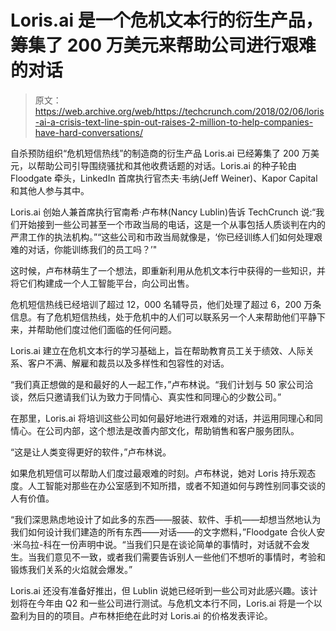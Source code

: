 # Loris.ai 是一个危机文本行的衍生产品，筹集了 200 万美元来帮助公司进行艰难的对话

> 原文：<https://web.archive.org/web/https://techcrunch.com/2018/02/06/loris-ai-a-crisis-text-line-spin-out-raises-2-million-to-help-companies-have-hard-conversations/>

自杀预防组织“危机短信热线”的制造商的衍生产品 Loris.ai 已经筹集了 200 万美元，以帮助公司引导围绕骚扰和其他收费话题的对话。Loris.ai 的种子轮由 Floodgate 牵头，LinkedIn 首席执行官杰夫·韦纳(Jeff Weiner)、Kapor Capital 和其他人参与其中。

Loris.ai 创始人兼首席执行官南希·卢布林(Nancy Lublin)告诉 TechCrunch 说:“我们开始接到一些公司甚至一个市政当局的电话，这是一个从事包括人质谈判在内的严肃工作的执法机构。”“这些公司和市政当局就像是，‘你已经训练人们如何处理艰难的对话，你能训练我们的员工吗？’"

这时候，卢布林萌生了一个想法，即重新利用从危机文本行中获得的一些知识，并将它们构建成一个人工智能平台，向公司出售。

危机短信热线已经培训了超过 12，000 名辅导员，他们处理了超过 6，200 万条信息。有了危机短信热线，处于危机中的人们可以联系另一个人来帮助他们平静下来，并帮助他们度过他们面临的任何问题。

Loris.ai 建立在危机文本行的学习基础上，旨在帮助教育员工关于绩效、人际关系、客户不满、解雇和裁员以及多样性和包容性的对话。

“我们真正想做的是和最好的人一起工作，”卢布林说。“我们计划与 50 家公司洽谈，然后只邀请我们认为致力于同情心、真实性和同理心的少数公司。”

在那里，Loris.ai 将培训这些公司如何最好地进行艰难的对话，并运用同理心和同情心。在公司内部，这个想法是改善内部文化，帮助销售和客户服务团队。

“这是让人类变得更好的软件，”卢布林说。

如果危机短信可以帮助人们度过最艰难的时刻。卢布林说，她对 Loris 持乐观态度。人工智能对那些在办公室感到不知所措，或者不知道如何与跨性别同事交谈的人有价值。

“我们深思熟虑地设计了如此多的东西——服装、软件、手机——却想当然地认为我们如何设计我们建造的所有东西——对话——的文字燃料，”Floodgate 合伙人安·米乌拉-科在一份声明中说。“当我们只是在谈论简单的事情时，对话就不会发生。当我们意见不一致，或者我们需要告诉别人一些他们不想听的事情时，考验和锻炼我们关系的火焰就会爆发。”

Loris.ai 还没有准备好推出，但 Lublin 说她已经听到一些公司对此感兴趣。该计划将在今年由 Q2 和一些公司进行测试。与危机文本行不同，Loris.ai 将是一个以盈利为目的的项目。卢布林拒绝在此时对 Loris.ai 的价格发表评论。